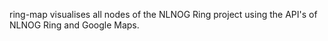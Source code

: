 ring-map visualises all nodes of the NLNOG Ring project using the API's of NLNOG Ring and Google Maps.
